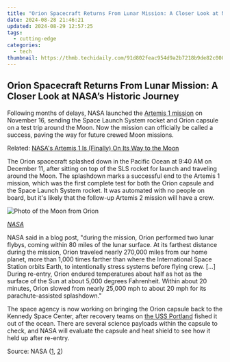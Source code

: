 ```yaml
---
title: "Orion Spacecraft Returns From Lunar Mission: A Closer Look at NASA’s Historic Journey"
date: 2024-08-28 21:46:21
updated: 2024-08-29 12:57:25
tags:
  - cutting-edge
categories:
  - tech
thumbnail: https://thmb.techidaily.com/91d802feac954d9a2b7218b9de82c000f339447018e6cb53073b6a41a90f92e5.jpg
---
```


## Orion Spacecraft Returns From Lunar Mission: A Closer Look at NASA’s Historic Journey

Following months of delays, NASA launched the [Artemis 1 mission](https://sim-unlock.techidaily.com/in-2024-tutorial-to-change-infinix-smart-7-hd-imei-without-root-a-comprehensive-guide-by-drfone-android/) on November 16, sending the Space Launch System rocket and Orion capsule on a test trip around the Moon. Now the mission can officially be called a success, paving the way for future crewed Moon missions.

Related: [NASA's Artemis 1 Is (Finally) On Its Way to the Moon](https://sim-unlock.techidaily.com/in-2024-tutorial-to-change-infinix-smart-7-hd-imei-without-root-a-comprehensive-guide-by-drfone-android/) 

 The Orion spacecraft splashed down in the Pacific Ocean at 9:40 AM on December 11, after sitting on top of the SLS rocket for launch and traveling around the Moon. The splashdown marks a successful end to the Artemis 1 mission, which was the first complete test for both the Orion capsule and the Space Launch System rocket. It was automated with no people on board, but it's likely that the follow-up Artemis 2 mission will have a crew.

![Photo of the Moon from Orion](https://static1.howtogeekimages.com/wordpress/wp-content/uploads/2022/12/FD-20-post-rpf-1024x572.png) 

_[NASA](https://blogs.nasa.gov/artemis/2022/12/05/artemis-i-flight-day-20-orion-conducts-return-powered-flyby/)_

 NASA said in a blog post, "during the mission, Orion performed two lunar flybys, coming within 80 miles of the lunar surface. At its farthest distance during the mission, Orion traveled nearly 270,000 miles from our home planet, more than 1,000 times farther than where the International Space Station orbits Earth, to intentionally stress systems before flying crew. \[...\] During re-entry, Orion endured temperatures about half as hot as the surface of the Sun at about 5,000 degrees Fahrenheit. Within about 20 minutes, Orion slowed from nearly 25,000 mph to about 20 mph for its parachute-assisted splashdown."

 The space agency is now working on bringing the Orion capsule back to the Kennedy Space Center, after recovery teams on [the USS Portland](https://en.wikipedia.org/wiki/USS%5FPortland%5F%28LPD-27%29) fished it out of the ocean. There are several science payloads within the capsule to check, and NASA will evaluate the capsule and heat shield to see how it held up after re-entry.

 Source: NASA ([1](https://www.nasa.gov/press-release/splashdown-nasa-s-orion-returns-to-earth-after-historic-moon-mission), [2](https://blogs.nasa.gov/artemis/2022/12/11/artemis-i-update-orion-secured-inside-uss-portland-ahead-of-return-to-shore/))

<ins class="adsbygoogle"
     style="display:block"
     data-ad-format="autorelaxed"
     data-ad-client="ca-pub-7571918770474297"
     data-ad-slot="1223367746"></ins>



<ins class="adsbygoogle"
     style="display:block"
     data-ad-client="ca-pub-7571918770474297"
     data-ad-slot="8358498916"
     data-ad-format="auto"
     data-full-width-responsive="true"></ins>
